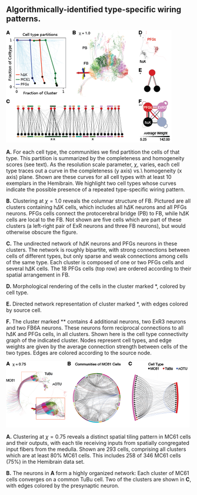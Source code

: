 ## Algorithmically-identified type-specific wiring patterns. 

![How clustering partitions cells of a given type can reveal type-specific wiring patterns.](figures/figure-6-celltype-revision-1-01.png)

**A.** For each cell type, the communities we find partition the cells of that type. This partition is summarized by the completeness and homogeneity scores (see text). As the resolution scale parameter, $\chi,$ varies, each cell type traces out a curve in the completeness (y axis) vs.\ homogeneity (x axis) plane. Shown are these curves for all cell types with at least 10 exemplars in the Hemibrain. We highlight two cell types whose curves indicate the possible presence of a repeated type-specific wiring pattern.


**B.** Clustering at $\chi = 1.0$ reveals the columnar structure of FB. Pictured are all clusters containing h$\Delta$K cells, which includes all h$\Delta$K neurons and all PFGs neurons. PFGs cells connect the protocerebral bridge (PB) to FB, while h$\Delta$K cells are local to the FB. Not shown are five cells which are part of these clusters (a left-right pair of ExR neurons and three FB neurons), but would otherwise obscure the figure.

**C.** The undirected network of h$\Delta$K neurons and PFGs neurons in these clusters. The network is roughly bipartite, with strong connections between cells of different types, but only sparse and weak connections among cells of the same type. Each cluster is composed of one or two PFGs cells and several h$\Delta$K cells. The 18 PFGs cells (top row) are ordered according to their spatial arrangement in FB.

**D.** Morphological rendering of the cells in the cluster marked *, colored by cell type.

**E.** Directed network representation of cluster marked *, with edges colored by source cell.

**F.** The cluster marked ** contains 4 additional neurons, two ExR3 neurons and two FB6A neurons. These neurons form reciprocal connections to all h$\Delta$K and PFGs cells, in all clusters. Shown here is the cell type connectivity graph of the indicated cluster. Nodes represent cell types, and edge weights are given by the average connection strength between cells of the two types. Edges are colored according to the source node.

![Higher-resolution clustering reveals a spatial tiling pattern in the small unit of the AOT](figures/figure-6-celltype-revision-1-02.png)

**A.** Clustering at $\chi = 0.75$ reveals a distinct spatial tiling pattern in MC61 cells and their outputs, with each tile receiving inputs from spatially congregated input fibers from the medulla. Shown are 293 cells, comprising all clusters which are at least 80\% MC61 cells. This includes 258 of 346 MC61 cells (75\%) in the Hemibrain data set.

**B.** The neurons in **A** form a highly organized network: Each cluster of MC61 cells converges on a common TuBu cell. Two of the clusters are shown in **C**, with edges colored by the presynaptic neuron.
